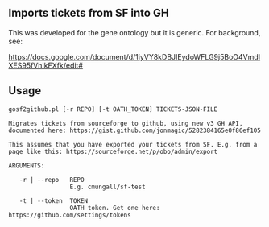 ## Imports tickets from SF into GH

This was developed for the gene ontology but it is generic. For background, see:

https://docs.google.com/document/d/1iyVY8kDBJIEydoWFLG9j5BoO4VmdIXES95fVhIkFXfk/edit#

## Usage

```
gosf2github.pl [-r REPO] [-t OATH_TOKEN] TICKETS-JSON-FILE

Migrates tickets from sourceforge to github, using new v3 GH API, documented here: https://gist.github.com/jonmagic/5282384165e0f86ef105

This assumes that you have exported your tickets from SF. E.g. from a page like this: https://sourceforge.net/p/obo/admin/export

ARGUMENTS:

   -r | --repo   REPO
                 E.g. cmungall/sf-test

   -t | --token  TOKEN 
                 OATH token. Get one here: https://github.com/settings/tokens
```


